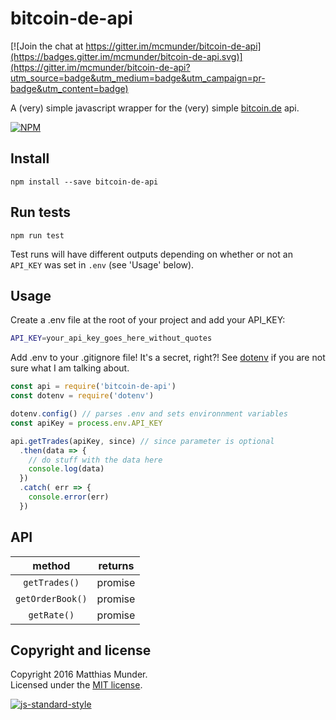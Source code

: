 # bitcoin-de-api

[![Join the chat at https://gitter.im/mcmunder/bitcoin-de-api](https://badges.gitter.im/mcmunder/bitcoin-de-api.svg)](https://gitter.im/mcmunder/bitcoin-de-api?utm_source=badge&utm_medium=badge&utm_campaign=pr-badge&utm_content=badge)

A (very) simple javascript wrapper for the (very) simple [bitcoin.de](https://www.bitcoin.de/de/api/marketplace) api.

[![NPM](https://nodei.co/npm/bitcoin-de-api.png?downloads=true&downloadRank=true&stars=true)](https://nodei.co/npm/bitcoin-de-api/)

## Install
`npm install --save bitcoin-de-api`

## Run tests
`npm run test`  

Test runs will have different outputs depending on whether or not an `API_KEY` was set in `.env` (see 'Usage' below).

## Usage
Create a .env file at the root of your project and add your API_KEY:

```bash
API_KEY=your_api_key_goes_here_without_quotes
```

Add .env to your .gitignore file! It's a secret, right?! See [dotenv](https://www.npmjs.com/package/dotenv) if you are not sure what I am talking about.

```js
const api = require('bitcoin-de-api')
const dotenv = require('dotenv')

dotenv.config() // parses .env and sets environnment variables
const apiKey = process.env.API_KEY

api.getTrades(apiKey, since) // since parameter is optional
  .then(data => {
    // do stuff with the data here
    console.log(data)
  })
  .catch( err => {
    console.error(err)
  })
```

## API

| method           | returns       |
| :--------------: | :-----------: |
| `getTrades()`    | promise       |
| `getOrderBook()` | promise       |
| `getRate()`     | promise       |

## Copyright and license

Copyright 2016 Matthias Munder.  
Licensed under the [MIT license](./LICENSE).

[![js-standard-style](https://cdn.rawgit.com/feross/standard/master/badge.svg)](https://github.com/feross/standard)
